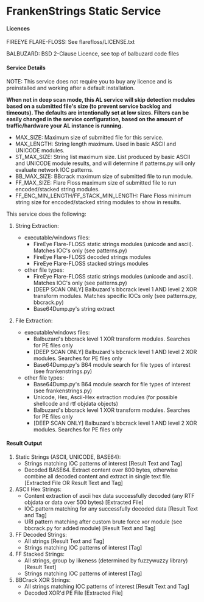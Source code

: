 # FrankenStrings Static Service

#### Licences

FIREEYE FLARE-FLOSS: See flarefloss/LICENSE.txt 

BALBUZARD: BSD 2-Clause Licence, see top of balbuzard code files

#### Service Details

NOTE: This service does not require you to buy any licence and is preinstalled and working after a default installation.

**When not in deep scan mode, this AL service will skip detection modules based on a submitted file's size 
(to prevent service backlog and timeouts). The defaults are
intentionally set at low sizes. Filters can be easily changed in the service configuration,
based on the amount of traffic/hardware your AL instance is running.**

- MAX_SIZE: Maximum size of submitted file for this service.
- MAX_LENGTH: String length maximum. Used in basic ASCII and UNICODE modules.
- ST_MAX_SIZE: String list maximum size. List produced by basic ASCII and
UNICODE module results, and will determine if patterns.py will only evaluate network IOC patterns.
- BB_MAX_SIZE: BBcrack maximum size of submitted file to run module.
- FF_MAX_SIZE: Flare Floss  maximum size of submitted file to run encoded/stacked string modules.
- FF_ENC_MIN_LENGTH/FF_STACK_MIN_LENGTH: Flare Floss minimum string size for encoded/stacked
string modules to show in results.

This service does the following:

1. String Extraction:
    * executable/windows files:
        - FireEye Flare-FLOSS static strings modules (unicode and ascii). Matches IOC's only (see patterns.py)
        - FireEye Flare-FLOSS decoded strings modules
        - FireEye Flare-FLOSS stacked strings modules
    * other file types:
        - FireEye Flare-FLOSS static strings modules (unicode and ascii). Matches IOC's only (see patterns.py)
        - [DEEP SCAN ONLY] Balbuzard's bbcrack level 1 AND level 2 XOR transform modules. Matches specific IOCs only
         (see patterns.py, bbcrack.py) 
        - Base64Dump.py's string extract
        
        
2. File Extraction:
    * executable/windows files:
        - Balbuzard's bbcrack level 1 XOR transform modules. Searches for PE files only
        - [DEEP SCAN ONLY] Balbuzard's bbcrack level 1 AND level 2 XOR modules. Searches for PE files only
        - Base64Dump.py's B64 module search for file types of interest (see frankenstrings.py)       
    * other file types:
        - Base64Dump.py's B64 module search for file types of interest (see frankenstrings.py)
        - Unicode, Hex, Ascii-Hex extraction modules (for possible shellcode and rtf objdata objects)
        - Balbuzard's bbcrack level 1 XOR transform modules. Searches for PE files only
        - [DEEP SCAN ONLY] Balbuzard's bbcrack level 1 AND level 2 XOR modules. Searches for PE files only

#### Result Output
1. Static Strings (ASCII, UNICODE, BASE64):
    * Strings matching IOC patterns of interest [Result Text and Tag]
    * Decoded BASE64. Extract content over 800 bytes, otherwise combine all decoded content and extract in single text file.  [Extracted File OR Result Text and Tag]
2. ASCII Hex Strings:
    * Content extraction of ascii hex data successfully decoded (any RTF objdata or data over 500 bytes) 
    [Extracted File]
    * IOC pattern matching for any successfully decoded data [Result Text and Tag]
    * URI pattern matching after custom brute force xor module (see bbcrack.py for added module)
    [Result Text and Tag]
3. FF Decoded Strings:
    * All strings [Result Text and Tag]
    * Strings matching IOC patterns of interest [Tag]
4. FF Stacked Strings:
    * All strings, group by likeness (determined by fuzzywuzzy library) [Result Text]
    * Strings matching IOC patterns of interest [Tag]
5. BBCrack XOR Strings:
    * All strings matching IOC patterns of interest [Result Text and Tag]
    * Decoded XOR'd PE File [Extracted File]
